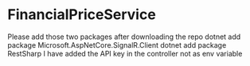 # FinancialPriceService
Please add those two packages after downloading the repo
dotnet add package Microsoft.AspNetCore.SignalR.Client
dotnet add package RestSharp
I have added the API key in the controller not as env variable 
